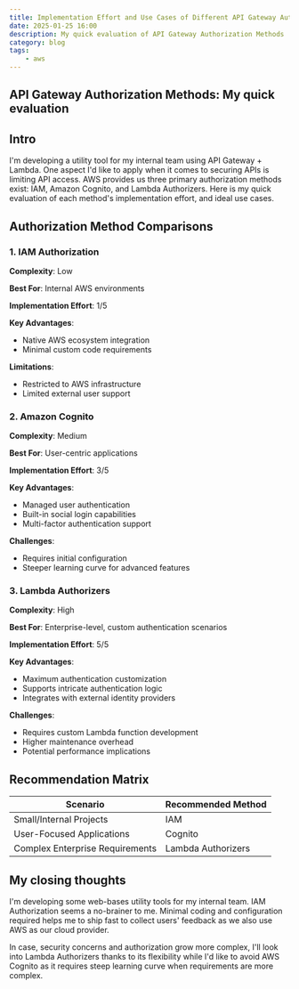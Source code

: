 ```yaml
---
title: Implementation Effort and Use Cases of Different API Gateway Authorization Methods
date: 2025-01-25 16:00
description: My quick evaluation of API Gateway Authorization Methods
category: blog
tags:
    - aws
---
```


## API Gateway Authorization Methods: My quick evaluation

## Intro
I'm developing a utility tool for my internal team using API Gateway + Lambda. One aspect I'd like to apply when it comes to securing APIs is limiting API access. AWS provides us three primary authorization methods exist: IAM, Amazon Cognito, and Lambda Authorizers. Here is my quick evaluation of each method's implementation effort, and ideal use cases.

## Authorization Method Comparisons

### 1. IAM Authorization
**Complexity**: Low

**Best For**: Internal AWS environments

**Implementation Effort**: 1/5

**Key Advantages**:

  * Native AWS ecosystem integration
  * Minimal custom code requirements

**Limitations**:

  * Restricted to AWS infrastructure
  * Limited external user support


### 2. Amazon Cognito
**Complexity**: Medium

**Best For**: User-centric applications

**Implementation Effort**: 3/5

**Key Advantages**:

  * Managed user authentication
  * Built-in social login capabilities
  * Multi-factor authentication support

**Challenges**:

  * Requires initial configuration
  * Steeper learning curve for advanced features


### 3. Lambda Authorizers

**Complexity**: High

**Best For**: Enterprise-level, custom authentication scenarios

**Implementation Effort**: 5/5

**Key Advantages**:

  - Maximum authentication customization
  - Supports intricate authentication logic
  - Integrates with external identity providers

**Challenges**:

  * Requires custom Lambda function development
  * Higher maintenance overhead
  * Potential performance implications


## Recommendation Matrix

| Scenario | Recommended Method |
|----------|-------------------|
| Small/Internal Projects | IAM |
| User-Focused Applications | Cognito |
| Complex Enterprise Requirements | Lambda Authorizers |


## My closing thoughts
I'm developing some web-bases utility tools for my internal team. IAM Authorization seems a no-brainer to me. Minimal coding and configuration required helps me to ship fast to collect users' feedback as we also use AWS as our cloud provider.

In case, security concerns and authorization grow more complex, I'll look into Lambda Authorizers thanks to its flexibility while I'd like to avoid AWS Cognito as it requires steep learning curve when requirements are more complex.
